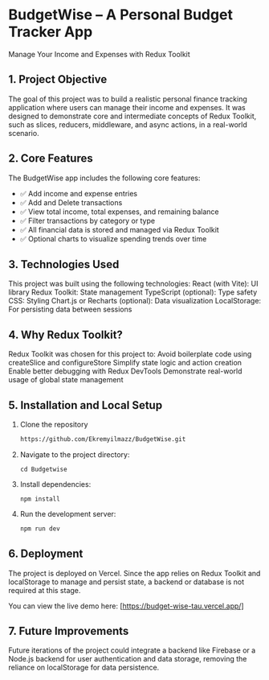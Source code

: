 # BudgetWise – A Personal Budget Tracker App
Manage Your Income and Expenses with Redux Toolkit

## 1. Project Objective
The goal of this project was to build a realistic personal finance tracking application where users can manage their income and expenses. It was designed to demonstrate core and intermediate concepts of Redux Toolkit, such as slices, reducers, middleware, and async actions, in a real-world scenario.

## 2. Core Features
The BudgetWise app includes the following core features:
- ✅ Add income and expense entries 
- ✅ Add and Delete transactions 
- ✅ View total income, total expenses, and remaining balance 
- ✅ Filter transactions by category or type 
- ✅ All financial data is stored and managed via Redux Toolkit 
- ✅ Optional charts to visualize spending trends over time 

## 3. Technologies Used
This project was built using the following technologies:
React (with Vite): UI library 
Redux Toolkit: State management 
TypeScript (optional): Type safety 
CSS: Styling 
Chart.js or Recharts (optional): Data visualization 
LocalStorage: For persisting data between sessions 

## 4. Why Redux Toolkit?
Redux Toolkit was chosen for this project to:
Avoid boilerplate code using 
createSlice and configureStore 
Simplify state logic and action creation 
Enable better debugging with Redux DevTools 
Demonstrate real-world usage of global state management 

## 5. Installation and Local Setup

1. Clone the repository

   ```bash
   https://github.com/Ekremyilmazz/BudgetWise.git
2. Navigate to the project directory:
   ```
   cd Budgetwise
3. Install dependencies:
   ```
   npm install
4. Run the development server:
   ```bash
   npm run dev

## 6. Deployment
The project is deployed on Vercel. Since the app relies on Redux Toolkit and 
localStorage to manage and persist state, a backend or database is not required at this stage.

You can view the live demo here: [https://budget-wise-tau.vercel.app/]

## 7. Future Improvements
Future iterations of the project could integrate a backend like Firebase or a Node.js backend for user authentication and data storage, removing the reliance on 
localStorage for data persistence.
